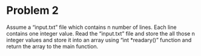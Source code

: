 # Problem 2
Assume a “input.txt” file which contains n number of lines. Each line contains one integer value. Read the “input.txt” file and store the all those n integer values and store it into an array using “int *readary()” function and return the array to the main function. 